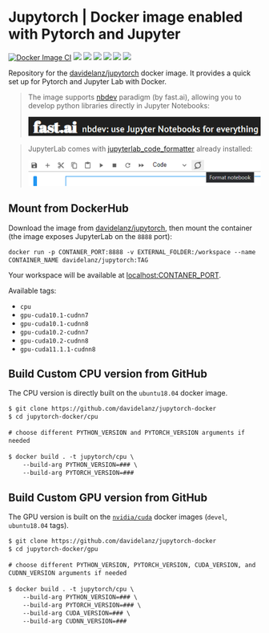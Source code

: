 # Jupytorch | Docker image enabled with Pytorch and Jupyter

[![Docker Image CI](https://github.com/Davidelanz/jupytorch-docker/actions/workflows/docker-image.yml/badge.svg)](https://github.com/Davidelanz/jupytorch-docker/actions/workflows/docker-image.yml)
[![](https://img.shields.io/badge/Ubuntu-18.04-orange)](https://releases.ubuntu.com/20.04/)
[![](https://img.shields.io/badge/Python-3.7-yellow)](https://www.python.org/downloads/release/python-370/)
[![](https://img.shields.io/badge/MiniConda-yes-green)](https://docs.conda.io/en/latest/miniconda.html)
[![](https://img.shields.io/badge/PyTorch-1.8.1-green)](https://github.com/pytorch/pytorch/releases/tag/v1.8.1)
[![](https://img.shields.io/badge/CPU_only-yes-green)](#)
[![](https://img.shields.io/badge/CUDA-10.1|10.2|11.1-green)](https://hub.docker.com/r/nvidia/cuda)

Repository for the [davidelanz/jupytorch](https://hub.docker.com/r/davidelanz/jupytorch) docker image. 
It provides a quick set up for Pytorch and Jupyter Lab with Docker.

> The image supports [nbdev](https://nbdev.fast.ai/) paradigm (by fast.ai), 
> allowing you to develop python libraries directly in Jupyter Notebooks:
>
> ![](https://raw.githubusercontent.com/Davidelanz/jupytorch-docker/master/.docs/nbdev.png)

<!--img src="https://raw.githubusercontent.com/psf/black/master/docs/_static/logo2-readme.png" width="100" /-->
> JupyterLab comes with [jupyterlab_code_formatter](https://jupyterlab-code-formatter.readthedocs.io/)  already installed:
>
> ![](https://raw.githubusercontent.com/Davidelanz/jupytorch-docker/master/.docs/formatter.png)



## Mount from DockerHub

Download the image from [davidelanz/jupytorch](https://hub.docker.com/r/davidelanz/jupytorch), 
then mount the container (the image exposes JupyterLab on the ``8888`` port):
```
docker run -p CONTANER_PORT:8888 -v EXTERNAL_FOLDER:/workspace --name CONTAINER_NAME davidelanz/jupytorch:TAG
```

Your workspace will be available at [localhost:CONTANER_PORT](localhost:CONTANER_PORT).

Available tags:
- ``cpu``
- ``gpu-cuda10.1-cudnn7``
- ``gpu-cuda10.1-cudnn8``
- ``gpu-cuda10.2-cudnn7``
- ``gpu-cuda10.2-cudnn8``
- ``gpu-cuda11.1.1-cudnn8``

## Build Custom CPU version from GitHub

The CPU version is directly built on the ``ubuntu18.04`` docker image.

```
$ git clone https://github.com/davidelanz/jupytorch-docker
$ cd jupytorch-docker/cpu

# choose different PYTHON_VERSION and PYTORCH_VERSION arguments if needed

$ docker build . -t jupytorch/cpu \
    --build-arg PYTHON_VERSION=### \
    --build-arg PYTORCH_VERSION=###
```

## Build Custom GPU version from GitHub

The GPU version is built on the [``nvidia/cuda``](https://hub.docker.com/r/nvidia/cuda/) docker 
images (``devel``, ``ubuntu18.04`` tags).

```
$ git clone https://github.com/davidelanz/jupytorch-docker
$ cd jupytorch-docker/gpu

# choose different PYTHON_VERSION, PYTORCH_VERSION, CUDA_VERSION, and CUDNN_VERSION arguments if needed

$ docker build . -t jupytorch/cpu \
    --build-arg PYTHON_VERSION=### \
    --build-arg PYTORCH_VERSION=### \
    --build-arg CUDA_VERSION=### \
    --build-arg CUDNN_VERSION=###
```
